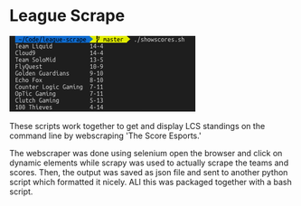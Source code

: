 # League Scrape
![alt](league-scrape.png)

These scripts work together to get and display LCS standings on the command line by webscraping 'The Score Esports.'

The webscraper was done using selenium open the browser and click on dynamic elements while scrapy was used to actually scrape the teams and scores. Then, the output was saved as json file and sent to another python script which formatted it nicely. ALl this was packaged together with a bash script.
